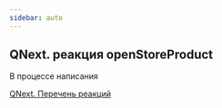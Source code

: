 ```yaml
---
sidebar: auto
---
```


## QNext. реакция openStoreProduct

В процессе написания



[QNext. Перечень реакций](/docs-test/ph/QNext-admin-reaction-about-05-01)